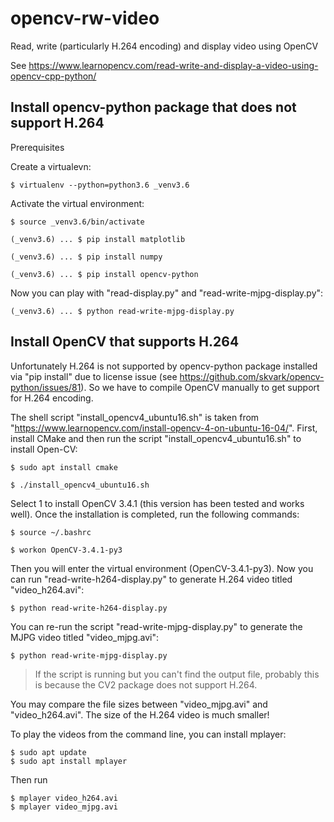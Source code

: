 # opencv-rw-video
Read, write (particularly H.264 encoding) and display video using OpenCV

See https://www.learnopencv.com/read-write-and-display-a-video-using-opencv-cpp-python/

## Install opencv-python package that does not support H.264
Prerequisites

Create a virtualevn:
```
$ virtualenv --python=python3.6 _venv3.6
```
Activate the virtual environment:
```
$ source _venv3.6/bin/activate
```

```
(_venv3.6) ... $ pip install matplotlib

(_venv3.6) ... $ pip install numpy

(_venv3.6) ... $ pip install opencv-python
```

Now you can play with "read-display.py" and "read-write-mjpg-display.py":
```
(_venv3.6) ... $ python read-write-mjpg-display.py
```
## Install OpenCV that supports H.264
Unfortunately H.264 is not supported by opencv-python package installed via "pip install" due to license issue (see https://github.com/skvark/opencv-python/issues/81). So we have to compile OpenCV manually to get support for H.264 encoding.

The shell script "install_opencv4_ubuntu16.sh" is taken from "https://www.learnopencv.com/install-opencv-4-on-ubuntu-16-04/". First, install CMake and then run the script "install_opencv4_ubuntu16.sh" to install Open-CV:
```
$ sudo apt install cmake

$ ./install_opencv4_ubuntu16.sh
```
Select 1 to install OpenCV 3.4.1 (this version has been tested and works well). Once the installation is completed, run the following commands:
```
$ source ~/.bashrc

$ workon OpenCV-3.4.1-py3
```
Then you will enter the virtual environment (OpenCV-3.4.1-py3). Now you can run "read-write-h264-display.py" to generate H.264 video titled "video_h264.avi":
```
$ python read-write-h264-display.py
```
You can re-run the script "read-write-mjpg-display.py" to generate the MJPG video titled "video_mjpg.avi":
```
$ python read-write-mjpg-display.py
```
> If the script is running but you can't find the output file, probably this is because the CV2 package does not support H.264.

You may compare the file sizes between "video_mjpg.avi" and "video_h264.avi". The size of the H.264 video is much smaller!

To play the videos from the command line, you can install mplayer:
```
$ sudo apt update
$ sudo apt install mplayer
```
Then run
```
$ mplayer video_h264.avi
$ mplayer video_mjpg.avi
```
